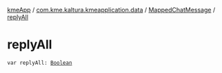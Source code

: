 [kmeApp](../../index.md) / [com.kme.kaltura.kmeapplication.data](../index.md) / [MappedChatMessage](index.md) / [replyAll](./reply-all.md)

# replyAll

`var replyAll: `[`Boolean`](https://kotlinlang.org/api/latest/jvm/stdlib/kotlin/-boolean/index.html)